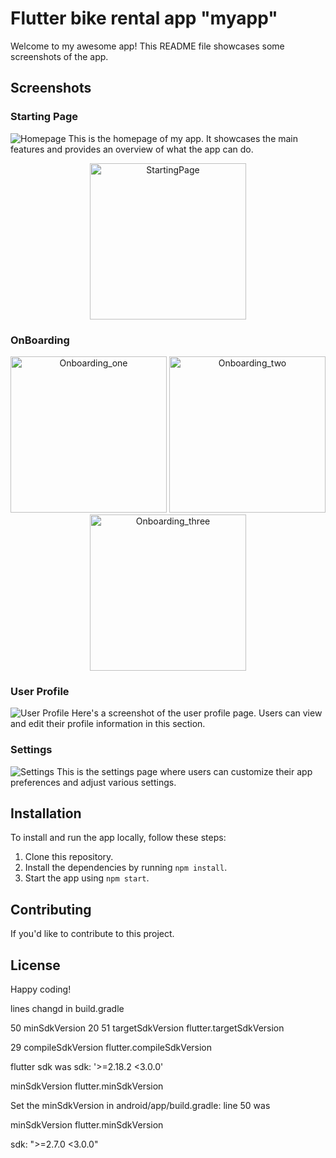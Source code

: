 # Flutter bike rental app "myapp"


Welcome to my awesome app! This README file showcases some screenshots of the app.

## Screenshots

### Starting Page

![Homepage](/path/to/homepage-screenshot.png)
This is the homepage of my app. It showcases the main features and provides an overview of what the app can do.

<div align="center">
  <img src="https://cdn.discordapp.com/attachments/1036031412794576987/1115584245453312020/0.png" alt="StartingPage" width="250" />
</div>

### OnBoarding

<div align="center">
  <img src="https://cdn.discordapp.com/attachments/1036031412794576987/1115584246384427116/1.png" alt="Onboarding_one" width="250" />
  <img src="https://cdn.discordapp.com/attachments/1036031412794576987/1115584246829027368/2.png" alt="Onboarding_two" width="250" />
  <img src="https://cdn.discordapp.com/attachments/1036031412794576987/1115584247156178975/3.png" alt="Onboarding_three" width="250" />
</div>

### User Profile

![User Profile](/path/to/profile-screenshot.png)
Here's a screenshot of the user profile page. Users can view and edit their profile information in this section.

### Settings

![Settings](/path/to/settings-screenshot.png)
This is the settings page where users can customize their app preferences and adjust various settings.

## Installation

To install and run the app locally, follow these steps:

1. Clone this repository.
2. Install the dependencies by running `npm install`.
3. Start the app using `npm start`.

## Contributing

If you'd like to contribute to this project.

## License


Happy coding!






lines changd in build.gradle

50  minSdkVersion 20
51  targetSdkVersion flutter.targetSdkVersion


29 compileSdkVersion flutter.compileSdkVersion



flutter sdk  was 
sdk: '>=2.18.2 <3.0.0'


minSdkVersion flutter.minSdkVersion


Set the minSdkVersion in android/app/build.gradle:
line 50 was 

minSdkVersion flutter.minSdkVersion



  sdk: ">=2.7.0 <3.0.0"

